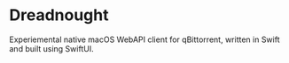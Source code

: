# Dreadnought

Experiemental native macOS WebAPI client for qBittorrent, written in Swift and built using SwiftUI.
